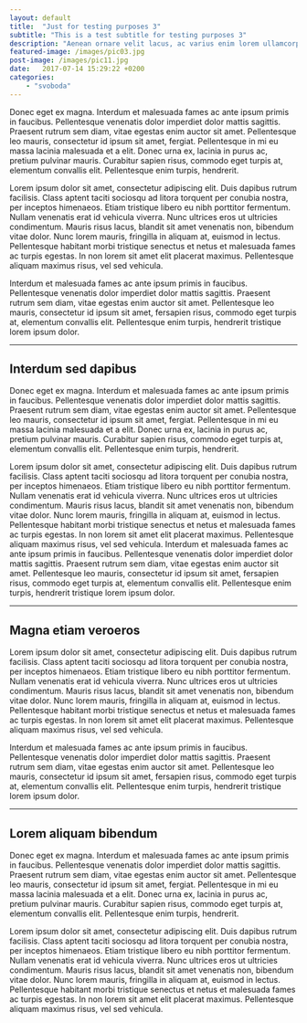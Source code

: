 ```yaml
---
layout: default
title:  "Just for testing purposes 3"
subtitle: "This is a test subtitle for testing purposes 3"
description: "Aenean ornare velit lacus, ac varius enim lorem ullamcorper dolore aliquam."
featured-image: /images/pic03.jpg
post-image: /images/pic11.jpg
date:   2017-07-14 15:29:22 +0200
categories: 
    - "svoboda" 
---
```


<p>Donec eget ex magna. Interdum et malesuada fames ac ante ipsum primis in faucibus. Pellentesque venenatis dolor imperdiet
    dolor mattis sagittis. Praesent rutrum sem diam, vitae egestas enim auctor sit amet. Pellentesque leo mauris, consectetur
    id ipsum sit amet, fergiat. Pellentesque in mi eu massa lacinia malesuada et a elit. Donec urna ex, lacinia in purus
    ac, pretium pulvinar mauris. Curabitur sapien risus, commodo eget turpis at, elementum convallis elit. Pellentesque enim
    turpis, hendrerit.</p>
    <!--more-->
<p>Lorem ipsum dolor sit amet, consectetur adipiscing elit. Duis dapibus rutrum facilisis. Class aptent taciti sociosqu ad litora
    torquent per conubia nostra, per inceptos himenaeos. Etiam tristique libero eu nibh porttitor fermentum. Nullam venenatis
    erat id vehicula viverra. Nunc ultrices eros ut ultricies condimentum. Mauris risus lacus, blandit sit amet venenatis
    non, bibendum vitae dolor. Nunc lorem mauris, fringilla in aliquam at, euismod in lectus. Pellentesque habitant morbi
    tristique senectus et netus et malesuada fames ac turpis egestas. In non lorem sit amet elit placerat maximus. Pellentesque
    aliquam maximus risus, vel sed vehicula.</p>
<p>Interdum et malesuada fames ac ante ipsum primis in faucibus. Pellentesque venenatis dolor imperdiet dolor mattis sagittis.
    Praesent rutrum sem diam, vitae egestas enim auctor sit amet. Pellentesque leo mauris, consectetur id ipsum sit amet,
    fersapien risus, commodo eget turpis at, elementum convallis elit. Pellentesque enim turpis, hendrerit tristique lorem
    ipsum dolor.</p>

<hr class="major" />

<h2>Interdum sed dapibus</h2>
<p>Donec eget ex magna. Interdum et malesuada fames ac ante ipsum primis in faucibus. Pellentesque venenatis dolor imperdiet
    dolor mattis sagittis. Praesent rutrum sem diam, vitae egestas enim auctor sit amet. Pellentesque leo mauris, consectetur
    id ipsum sit amet, fergiat. Pellentesque in mi eu massa lacinia malesuada et a elit. Donec urna ex, lacinia in purus
    ac, pretium pulvinar mauris. Curabitur sapien risus, commodo eget turpis at, elementum convallis elit. Pellentesque enim
    turpis, hendrerit.</p>
<p>Lorem ipsum dolor sit amet, consectetur adipiscing elit. Duis dapibus rutrum facilisis. Class aptent taciti sociosqu ad litora
    torquent per conubia nostra, per inceptos himenaeos. Etiam tristique libero eu nibh porttitor fermentum. Nullam venenatis
    erat id vehicula viverra. Nunc ultrices eros ut ultricies condimentum. Mauris risus lacus, blandit sit amet venenatis
    non, bibendum vitae dolor. Nunc lorem mauris, fringilla in aliquam at, euismod in lectus. Pellentesque habitant morbi
    tristique senectus et netus et malesuada fames ac turpis egestas. In non lorem sit amet elit placerat maximus. Pellentesque
    aliquam maximus risus, vel sed vehicula. Interdum et malesuada fames ac ante ipsum primis in faucibus. Pellentesque venenatis
    dolor imperdiet dolor mattis sagittis. Praesent rutrum sem diam, vitae egestas enim auctor sit amet. Pellentesque leo
    mauris, consectetur id ipsum sit amet, fersapien risus, commodo eget turpis at, elementum convallis elit. Pellentesque
    enim turpis, hendrerit tristique lorem ipsum dolor.
</p>

<hr class="major" />

<h2>Magna etiam veroeros</h2>
<p>Lorem ipsum dolor sit amet, consectetur adipiscing elit. Duis dapibus rutrum facilisis. Class aptent taciti sociosqu ad litora
    torquent per conubia nostra, per inceptos himenaeos. Etiam tristique libero eu nibh porttitor fermentum. Nullam venenatis
    erat id vehicula viverra. Nunc ultrices eros ut ultricies condimentum. Mauris risus lacus, blandit sit amet venenatis
    non, bibendum vitae dolor. Nunc lorem mauris, fringilla in aliquam at, euismod in lectus. Pellentesque habitant morbi
    tristique senectus et netus et malesuada fames ac turpis egestas. In non lorem sit amet elit placerat maximus. Pellentesque
    aliquam maximus risus, vel sed vehicula.</p>
<p>Interdum et malesuada fames ac ante ipsum primis in faucibus. Pellentesque venenatis dolor imperdiet dolor mattis sagittis.
    Praesent rutrum sem diam, vitae egestas enim auctor sit amet. Pellentesque leo mauris, consectetur id ipsum sit amet,
    fersapien risus, commodo eget turpis at, elementum convallis elit. Pellentesque enim turpis, hendrerit tristique lorem
    ipsum dolor.</p>

<hr class="major" />

<h2>Lorem aliquam bibendum</h2>
<p>Donec eget ex magna. Interdum et malesuada fames ac ante ipsum primis in faucibus. Pellentesque venenatis dolor imperdiet
    dolor mattis sagittis. Praesent rutrum sem diam, vitae egestas enim auctor sit amet. Pellentesque leo mauris, consectetur
    id ipsum sit amet, fergiat. Pellentesque in mi eu massa lacinia malesuada et a elit. Donec urna ex, lacinia in purus
    ac, pretium pulvinar mauris. Curabitur sapien risus, commodo eget turpis at, elementum convallis elit. Pellentesque enim
    turpis, hendrerit.</p>
<p>Lorem ipsum dolor sit amet, consectetur adipiscing elit. Duis dapibus rutrum facilisis. Class aptent taciti sociosqu ad litora
    torquent per conubia nostra, per inceptos himenaeos. Etiam tristique libero eu nibh porttitor fermentum. Nullam venenatis
    erat id vehicula viverra. Nunc ultrices eros ut ultricies condimentum. Mauris risus lacus, blandit sit amet venenatis
    non, bibendum vitae dolor. Nunc lorem mauris, fringilla in aliquam at, euismod in lectus. Pellentesque habitant morbi
    tristique senectus et netus et malesuada fames ac turpis egestas. In non lorem sit amet elit placerat maximus. Pellentesque
    aliquam maximus risus, vel sed vehicula.</p>